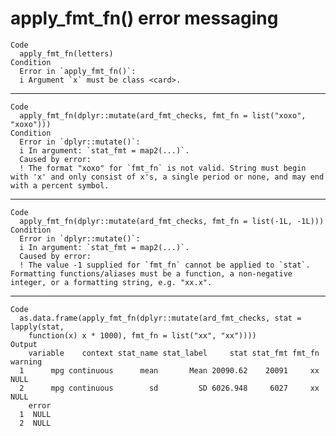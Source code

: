# apply_fmt_fn() error messaging

    Code
      apply_fmt_fn(letters)
    Condition
      Error in `apply_fmt_fn()`:
      i Argument `x` must be class <card>.

---

    Code
      apply_fmt_fn(dplyr::mutate(ard_fmt_checks, fmt_fn = list("xoxo", "xoxo")))
    Condition
      Error in `dplyr::mutate()`:
      i In argument: `stat_fmt = map2(...)`.
      Caused by error:
      ! The format "xoxo" for `fmt_fn` is not valid. String must begin with 'x' and only consist of x's, a single period or none, and may end with a percent symbol.

---

    Code
      apply_fmt_fn(dplyr::mutate(ard_fmt_checks, fmt_fn = list(-1L, -1L)))
    Condition
      Error in `dplyr::mutate()`:
      i In argument: `stat_fmt = map2(...)`.
      Caused by error:
      ! The value -1 supplied for `fmt_fn` cannot be applied to `stat`. Formatting functions/aliases must be a function, a non-negative integer, or a formatting string, e.g. "xx.x".

---

    Code
      as.data.frame(apply_fmt_fn(dplyr::mutate(ard_fmt_checks, stat = lapply(stat,
        function(x) x * 1000), fmt_fn = list("xx", "xx"))))
    Output
        variable    context stat_name stat_label     stat stat_fmt fmt_fn warning
      1      mpg continuous      mean       Mean 20090.62    20091     xx    NULL
      2      mpg continuous        sd         SD 6026.948     6027     xx    NULL
        error
      1  NULL
      2  NULL

